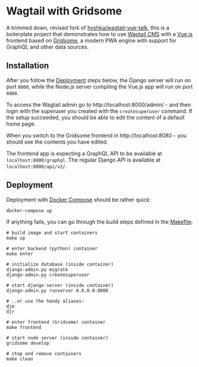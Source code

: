 # Wagtail with Gridsome

A trimmed down, revised fork of [hyshka/wagtail-vue-talk](https://github.com/hyshka/wagtail-vue-talk),
this is a boilerplate project that demonstrates how to use [Wagtail CMS](https://github.com/wagtail)
with a [Vue.js](https://vuejs.org/) frontend based on [Gridsome](https://gridsome.org/),
a modern PWA engine with support for GraphQL and other data sources.

## Installation

After you follow the [Deployment](#Deployment) steps below, the Django server will run on port `8000`, while the
Node.js server compiling the Vue.js app will run on port `8080`.

To access the Wagtail admin go to http://localhost:8000/admin/ - and then
login with the superuser you created with the `createsuperuser` command. If the setup
succeeded, you should be able to edit the content of a default home page.

When you switch to the Gridsome frontend in http://localhost:8080 - you should
see the contents you have edited.

The frontend app is expecting a GraphQL API to be available at `localhost:8000/graphql`.
The regular Django API is available at `localhost:8000/api/v2/`.

## Deployment

Deployment with [Docker Compose](https://docs.docker.com/compose/install/) should be rather quick:

`docker-compose up`

If anything fails, you can go through the build steps defined in the [Makefile](Makefile):

```
# build image and start containers
make up

# enter backend (python) container
make enter

# initialize database (inside container)
django-admin.py migrate
django-admin.py createsuperuser

# start django server (inside container)
django-admin.py runserver 0.0.0.0:8000

# ..or use the handy aliases:
djm
djr

# enter frontend (Gridsome) container
make frontend

# start node server (inside container)
gridsome develop

# stop and remove containers
make clean
```

